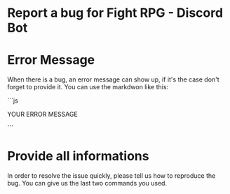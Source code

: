 # Report a bug for Fight RPG - Discord Bot

# Error Message
When there is a bug, an error message can show up, if it's the case don't forget to provide it.
You can use the markdwon like this:

\`\`\`js

YOUR ERROR MESSAGE

\`\`\`

# Provide all informations
In order to resolve the issue quickly, please tell us how to reproduce the bug. 
You can give us the last two commands you used.
